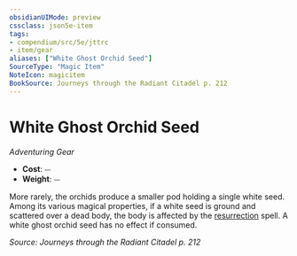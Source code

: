 ```yaml
---
obsidianUIMode: preview
cssclass: json5e-item
tags:
- compendium/src/5e/jttrc
- item/gear
aliases: ["White Ghost Orchid Seed"]
SourceType: "Magic Item"
NoteIcon: magicitem
BookSource: Journeys through the Radiant Citadel p. 212
---
```

# White Ghost Orchid Seed
*Adventuring Gear*  

- **Cost**: ⏤
- **Weight**: ⏤

More rarely, the orchids produce a smaller pod holding a single white seed. Among its various magical properties, if a white seed is ground and scattered over a dead body, the body is affected by the [resurrection](/2-Mechanics/CLI/spells/resurrection.md) spell. A white ghost orchid seed has no effect if consumed.

*Source: Journeys through the Radiant Citadel p. 212*